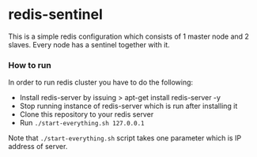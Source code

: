 # redis-sentinel

This is a simple redis configuration which consists of 1 master node and 2 slaves. Every node has a sentinel together with it.

### How to run

In order to run redis cluster you have to do the following:
 - Install redis-server by issuing > apt-get install redis-server -y
 - Stop running instance of redis-server which is run after installing it
 - Clone this repository to your redis server
 - Run  ```./start-everything.sh 127.0.0.1```

Note that  ```./start-everything.sh``` script takes one parameter which is IP address of server.
